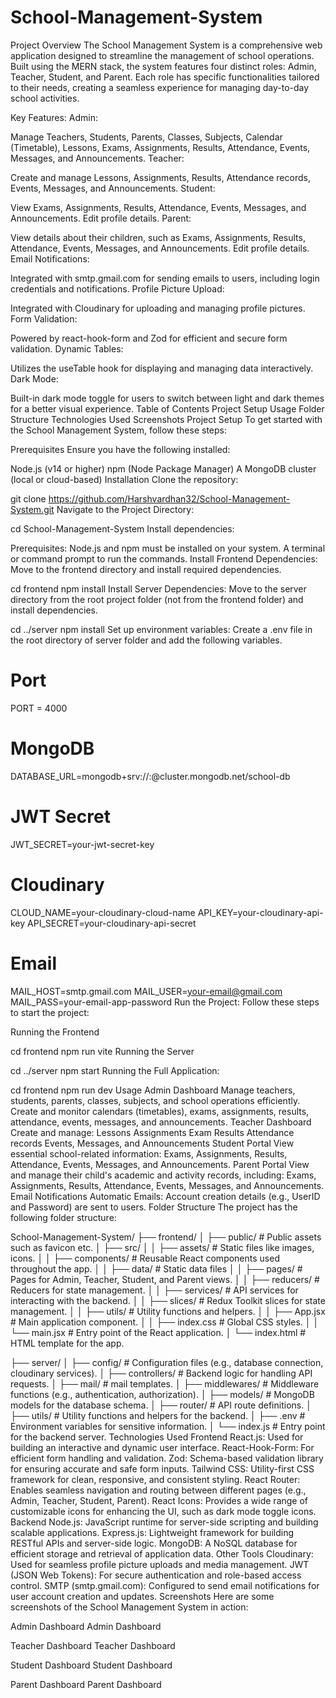 # School-Management-System

Project Overview
The School Management System is a comprehensive web application designed to streamline the management of school operations. Built using the MERN stack, the system features four distinct roles: Admin, Teacher, Student, and Parent. Each role has specific functionalities tailored to their needs, creating a seamless experience for managing day-to-day school activities.

Key Features:
Admin:

Manage Teachers, Students, Parents, Classes, Subjects, Calendar (Timetable), Lessons, Exams, Assignments, Results, Attendance, Events, Messages, and Announcements.
Teacher:

Create and manage Lessons, Assignments, Results, Attendance records, Events, Messages, and Announcements.
Student:

View Exams, Assignments, Results, Attendance, Events, Messages, and Announcements.
Edit profile details.
Parent:

View details about their children, such as Exams, Assignments, Results, Attendance, Events, Messages, and Announcements.
Edit profile details.
Email Notifications:

Integrated with smtp.gmail.com for sending emails to users, including login credentials and notifications.
Profile Picture Upload:

Integrated with Cloudinary for uploading and managing profile pictures.
Form Validation:

Powered by react-hook-form and Zod for efficient and secure form validation.
Dynamic Tables:

Utilizes the useTable hook for displaying and managing data interactively.
Dark Mode:

Built-in dark mode toggle for users to switch between light and dark themes for a better visual experience.
Table of Contents
Project Setup
Usage
Folder Structure
Technologies Used
Screenshots
Project Setup
To get started with the School Management System, follow these steps:

Prerequisites
Ensure you have the following installed:

Node.js (v14 or higher)
npm (Node Package Manager)
A MongoDB cluster (local or cloud-based)
Installation
Clone the repository:

git clone https://github.com/Harshvardhan32/School-Management-System.git
Navigate to the Project Directory:

cd School-Management-System
Install dependencies:

Prerequisites:
Node.js and npm must be installed on your system.
A terminal or command prompt to run the commands.
Install Frontend Dependencies: Move to the frontend directory and install required dependencies.

cd frontend
npm install
Install Server Dependencies: Move to the server directory from the root project folder (not from the frontend folder) and install dependencies.

cd ../server
npm install
Set up environment variables: Create a .env file in the root directory of server folder and add the following variables.

# Port
PORT = 4000

# MongoDB
DATABASE_URL=mongodb+srv://<username>:<password>@cluster.mongodb.net/school-db

# JWT Secret
JWT_SECRET=your-jwt-secret-key

# Cloudinary
CLOUD_NAME=your-cloudinary-cloud-name
API_KEY=your-cloudinary-api-key
API_SECRET=your-cloudinary-api-secret

# Email
MAIL_HOST=smtp.gmail.com
MAIL_USER=your-email@gmail.com
MAIL_PASS=your-email-app-password
Run the Project: Follow these steps to start the project:

Running the Frontend

cd frontend
npm run vite
Running the Server

cd ../server
npm start
Running the Full Application:

cd frontend
npm run dev
Usage
Admin Dashboard
Manage teachers, students, parents, classes, subjects, and school operations efficiently.
Create and monitor calendars (timetables), exams, assignments, results, attendance, events, messages, and announcements.
Teacher Dashboard
Create and manage:
Lessons
Assignments
Exam Results
Attendance records
Events, Messages, and Announcements
Student Portal
View essential school-related information:
Exams, Assignments, Results, Attendance, Events, Messages, and Announcements.
Parent Portal
View and manage their child's academic and activity records, including:
Exams, Assignments, Results, Attendance, Events, Messages, and Announcements.
Email Notifications
Automatic Emails:
Account creation details (e.g., UserID and Password) are sent to users.
Folder Structure
The project has the following folder structure:

School-Management-System/
├── frontend/
│   ├── public/               # Public assets such as favicon etc.
│   ├── src/
│   │   ├── assets/           # Static files like images, icons.
│   │   ├── components/       # Reusable React components used throughout the app.
│   │   ├── data/             # Static data files
│   │   ├── pages/            # Pages for Admin, Teacher, Student, and Parent views.
│   │   ├── reducers/         # Reducers for state management.
│   │   ├── services/         # API services for interacting with the backend.
│   │   ├── slices/           # Redux Toolkit slices for state management.
│   │   ├── utils/            # Utility functions and helpers.
│   │   ├── App.jsx           # Main application component.
│   │   ├── index.css         # Global CSS styles.
│   │   └── main.jsx          # Entry point of the React application.
│   └── index.html            # HTML template for the app.

├── server/
│   ├── config/               # Configuration files (e.g., database connection, cloudinary services).
│   ├── controllers/          # Backend logic for handling API requests.
│   ├── mail/                 # mail templates.
│   ├── middlewares/          # Middleware functions (e.g., authentication, authorization).
│   ├── models/               # MongoDB models for the database schema.
│   ├── router/               # API route definitions.
│   ├── utils/                # Utility functions and helpers for the backend.
│   ├── .env                  # Environment variables for sensitive information.
│   └── index.js              # Entry point for the backend server.
Technologies Used
Frontend
React.js: Used for building an interactive and dynamic user interface.
React-Hook-Form: For efficient form handling and validation.
Zod: Schema-based validation library for ensuring accurate and safe form inputs.
Tailwind CSS: Utility-first CSS framework for clean, responsive, and consistent styling.
React Router: Enables seamless navigation and routing between different pages (e.g., Admin, Teacher, Student, Parent).
React Icons: Provides a wide range of customizable icons for enhancing the UI, such as dark mode toggle icons.
Backend
Node.js: JavaScript runtime for server-side scripting and building scalable applications.
Express.js: Lightweight framework for building RESTful APIs and server-side logic.
MongoDB: A NoSQL database for efficient storage and retrieval of application data.
Other Tools
Cloudinary: Used for seamless profile picture uploads and media management.
JWT (JSON Web Tokens): For secure authentication and role-based access control.
SMTP (smtp.gmail.com): Configured to send email notifications for user account creation and updates.
Screenshots
Here are some screenshots of the School Management System in action:

Admin Dashboard
Admin Dashboard

Teacher Dashboard
Teacher Dashboard

Student Dashboard
Student Dashboard

Parent Dashboard
Parent Dashboard

